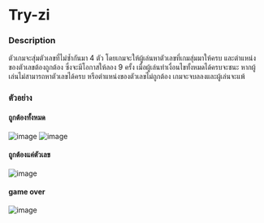 # Try-zi

### Description
ตัวเกมจะสุ่มตัวเลขที่ไม่ซ้ำกันมา 4 ตัว โดยเกมจะให้ผู้เล่นหาตัวเลขที่เกมสุ่มมาให้ครบ และตำแหน่งของตัวเลขต้องถูกต้อง ซึ่งจะมีโอกาสให้ลอง 9 ครั้ง เมื่อผู้เล่นทำเงื่อนไขทั้งหมดได้ครบจะชนะ หากผู้เล่นไม่สามารถหาตัวเลขได้ครบ หรือตำแหน่งของตัวเลขไม่ถูกต้อง เกมจะจบลลงและผู้เล่นจะแพ้

### ตัวอย่าง
#### ถูกต้องทั้งหมด
![image](https://user-images.githubusercontent.com/102203038/233112985-63509bd5-687b-4e1c-a798-d813e6d95ef1.png)
![image](https://user-images.githubusercontent.com/102203038/233113202-667a4842-deca-4fd2-b680-448ad2d5eebc.png)

#### ถูกต้องแค่ตัวเลข
![image](https://user-images.githubusercontent.com/102203038/233113560-a8cc866d-0045-4c38-8f93-571150350125.png)

#### game over
![image](https://user-images.githubusercontent.com/102203038/233114249-da406290-ea4e-43c9-984b-802f2f0e09d6.png)



